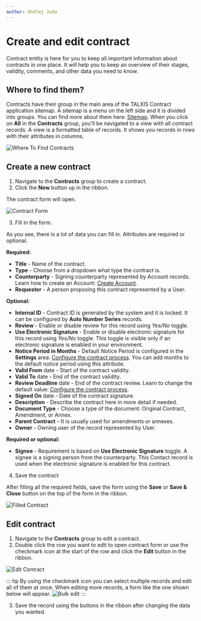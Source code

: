 ```yaml
---
author: Ondřej Juda
---
```


# Create and edit contract

Contract entity is here for you to keep all important information about contracts in one place. It will help you to keep an overview of their stages, validity, comments, and other data you need to know.

## Where to find them?

Contracts have their group in the main area of the TALXIS Contract application sitemap. A sitemap is a menu on the left side and it is divided into groups. You can find more about them here: [Sitemap](/en/user-guide/model-driven-apps/basic-app-elements/sitemap/). When you click on **All** in the **Contracts** group, you'll be navigated to a view with all contract records. A view is a formatted table of records. It shows you records in rows with their attributes in columns.

![Where To Find Contracts](/.attachments/ModelDrivenAppUserGuide/Contract/create-and-edit-contract-1.png)

## Create a new contract

1. Navigate to the **Contracts** group to create a contract.
2. Click the **New** button up in the ribbon.

The contract form will open.

![Contract Form](/.attachments/ModelDrivenAppUserGuide/Contract/create-and-edit-contract-2.png)

3. Fill in the form.

As you see, there is a lot of data you can fill in. Attributes are required or optional.

**Required:**
- **Title** - Name of the contract.
- **Type** - Choose from a dropdown what type the contract is.
- **Counterparty** - Signing counterparty represented by Account records. Learn how to create an Account: [Create Account](/en/user-guide/model-driven-apps/business-process/contact-management/use-accounts/).
- **Requester** - A person proposing this contract represented by a User.

**Optional:**
- **Internal ID** - Contract ID is generated by the system and it is locked. It can be configured by **Auto Number Series** records.
- **Review** - Enable or disable review for this record using _Yes/No_ toggle.
- **Use Electronic Signature** - Enable or disable electronic signature for this record using _Yes/No_ toggle. This toggle is visible only if an electronic signature is enabled in your environment.
- **Notice Period in Months** - Default Notice Period is configured in the **Settings** area: [Configure the contract process](/en/customizer-guide/modules/contract/configure-processes/). You can add months to the default notice period using this attribute.
- **Valid From** date - Start of the contract validity.
- **Valid To** date - End of the contract validity.
- **Review Deadline** date - End of the contract review. Learn to change the default value:  [Configure the contract process](/en/customizer-guide/modules/contract/configure-processes/).
- **Signed On** date - Date of the contract signature.
- **Description** - Describe the contract here in more detail if needed.
- **Document Type** - Choose a type of the document: Original Contract, Amendment, or Annex.
- **Parent Contract** - It is usually used for amendments or annexes.
- **Owner** - Owning user of the record represented by User.

**Required or optional:**
- **Signee** - Requirement is based on **Use Electronic Signature** toggle. A signee is a signing person from the counterparty. This Contact record is used when the electronic signature is enabled for this contract.

4. Save the contract

After filling all the required fields, save the form using the **Save** or **Save & Close** button on the top of the form in the ribbon.

![Filled Contract](/.attachments/ModelDrivenAppUserGuide/Contract/create-and-edit-contract-5.png)

## Edit contract

1. Navigate to the **Contracts** group to edit a contract.
2. Double click the row you want to edit to open contract form or use the checkmark icon at the start of the row and click the **Edit** button in the ribbon.

![Edit Contract](/.attachments/ModelDrivenAppUserGuide/Contract/create-and-edit-contract-3.png)

::: tip
By using the checkmark icon you can select multiple records and edit all of them at once. When editing more records, a form like the one shown below will appear.
![Bulk edit](/.attachments/ModelDrivenAppUserGuide/Contract/create-and-edit-contract-4.png)
:::

3. Save the record using the buttons in the ribbon after changing the data you wanted.